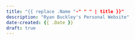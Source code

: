 ```yaml
---
title: "{{ replace .Name "-" " " | title }}"
description: "Ryan Buckley's Personal Website"
date-created: {{ .Date }}
draft: true
---
```


